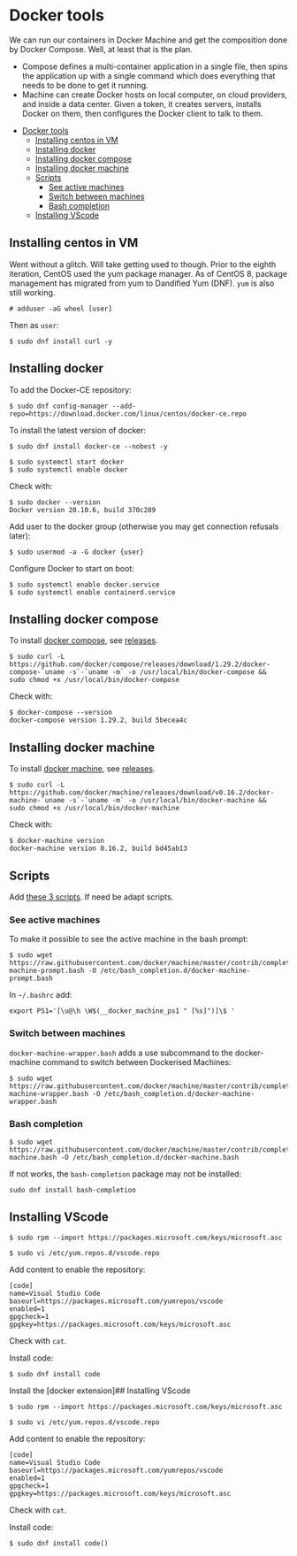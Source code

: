 # Docker tools

We can run our containers in Docker Machine and get the composition done by Docker Compose. Well, at least that is the plan.

* Compose defines a multi-container application in a single file, then spins the application up with a single command which does everything that needs to be done to get it running.
* Machine can create Docker hosts on local computer, on cloud providers, and inside a data center. Given a token, it creates servers, installs Docker on them, then configures the Docker client to talk to them.

- [Docker tools](#docker-tools)
  - [Installing centos in VM](#installing-centos-in-vm)
  - [Installing docker](#installing-docker)
  - [Installing docker compose](#installing-docker-compose)
  - [Installing docker machine](#installing-docker-machine)
  - [Scripts](#scripts)
    - [See active machines](#see-active-machines)
    - [Switch between machines](#switch-between-machines)
    - [Bash completion](#bash-completion)
  - [Installing VScode](#installing-vscode)


## Installing centos in VM

Went without a glitch. Will take getting used to though. Prior to the eighth iteration, CentOS used the yum package manager. As of CentOS 8, package management has migrated from yum to Dandified Yum (DNF). `yum` is also still working. 

    # adduser -aG wheel [user]
    
Then as `user`:
    
    $ sudo dnf install curl -y

## Installing docker

To add the Docker-CE repository:

    $ sudo dnf config-manager --add-repo=https://download.docker.com/linux/centos/docker-ce.repo
    

To install the latest version of docker:

    $ sudo dnf install docker-ce --nobest -y

    $ sudo systemctl start docker
    $ sudo systemctl enable docker

Check with:

    $ sudo docker --version
    Docker version 20.10.6, build 370c289
    
Add user to the docker group (otherwise you may get connection refusals later):

    $ sudo usermod -a -G docker {user}

Configure Docker to start on boot:

    $ sudo systemctl enable docker.service
    $ sudo systemctl enable containerd.service

    
## Installing docker compose

To install [docker compose](https://github.com/docker/compose), see [releases](https://github.com/docker/compose/releases).

    $ sudo curl -L https://github.com/docker/compose/releases/download/1.29.2/docker-compose-`uname -s`-`uname -m` -o /usr/local/bin/docker-compose &&
    sudo chmod +x /usr/local/bin/docker-compose

Check with:

    $ docker-compose --version
    docker-compose version 1.29.2, build 5becea4c

## Installing docker machine

To install [docker machine](https://github.com/docker/machine), see [releases](https://github.com/docker/machine/releases).

    $ sudo curl -L https://github.com/docker/machine/releases/download/v0.16.2/docker-machine-`uname -s`-`uname -m` -o /usr/local/bin/docker-machine &&
    sudo chmod +x /usr/local/bin/docker-machine

Check with:

    $ docker-machine version
    docker-machine version 0.16.2, build bd45ab13
    
## Scripts
    
Add [these 3 scripts](https://github.com/docker/machine/tree/master/contrib/completion/bash). If need be adapt scripts.

### See active machines

To make it possible to see the active machine in the bash prompt:

    $ sudo wget https://raw.githubusercontent.com/docker/machine/master/contrib/completion/bash/docker-machine-prompt.bash -O /etc/bash_completion.d/docker-machine-prompt.bash
    
In `~/.bashrc` add:

    export PS1='[\u@\h \W$(__docker_machine_ps1 " [%s]")]\$ '
    
### Switch between machines

`docker-machine-wrapper.bash` adds a use subcommand to the docker-machine command to switch between Dockerised Machines:

    $ sudo wget https://raw.githubusercontent.com/docker/machine/master/contrib/completion/bash/docker-machine-wrapper.bash -O /etc/bash_completion.d/docker-machine-wrapper.bash
    
### Bash completion

    $ sudo wget https://raw.githubusercontent.com/docker/machine/master/contrib/completion/bash/docker-machine.bash -O /etc/bash_completion.d/docker-machine.bash

If not works, the `bash-completion` package may not be installed:

    sudo dnf install bash-completion
    
## Installing VScode

    $ sudo rpm --import https://packages.microsoft.com/keys/microsoft.asc
    
    $ sudo vi /etc/yum.repos.d/vscode.repo
    
Add content to enable the repository:

    [code]
    name=Visual Studio Code
    baseurl=https://packages.microsoft.com/yumrepos/vscode
    enabled=1
    gpgcheck=1
    gpgkey=https://packages.microsoft.com/keys/microsoft.asc

Check with `cat`.

Install code:

    $ sudo dnf install code

Install the [docker extension]## Installing VScode

    $ sudo rpm --import https://packages.microsoft.com/keys/microsoft.asc
    
    $ sudo vi /etc/yum.repos.d/vscode.repo
    
Add content to enable the repository:

    [code]
    name=Visual Studio Code
    baseurl=https://packages.microsoft.com/yumrepos/vscode
    enabled=1
    gpgcheck=1
    gpgkey=https://packages.microsoft.com/keys/microsoft.asc

Check with `cat`.

Install code:

    $ sudo dnf install code()